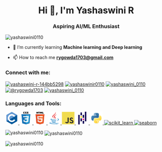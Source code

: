 <h1 align="center">Hi 👋, I'm Yashaswini R</h1>
<h3 align="center">Aspiring AI/ML Enthusiast</h3>

<p align="left"> <img src="https://komarev.com/ghpvc/?username=yashaswini0110&label=Profile%20views&color=0e75b6&style=flat" alt="yashaswini0110" /> </p>

- 🌱 I’m currently learning **Machine learning and Deep learning**

- 📫 How to reach me **rygowda1703@gmail.com**

<h3 align="left">Connect with me:</h3>
<p align="left">
<a href="https://linkedin.com/in/yashaswini-r-144bb5298" target="blank"><img align="center" src="https://raw.githubusercontent.com/rahuldkjain/github-profile-readme-generator/master/src/images/icons/Social/linked-in-alt.svg" alt="yashaswini-r-144bb5298" height="30" width="40" /></a>
<a href="https://kaggle.com/yashaswinir0110" target="blank"><img align="center" src="https://raw.githubusercontent.com/rahuldkjain/github-profile-readme-generator/master/src/images/icons/Social/kaggle.svg" alt="yashaswinir0110" height="30" width="40" /></a>
<a href="https://instagram.com/yashaswini_0110" target="blank"><img align="center" src="https://raw.githubusercontent.com/rahuldkjain/github-profile-readme-generator/master/src/images/icons/Social/instagram.svg" alt="yashaswini_0110" height="30" width="40" /></a>
<a href="https://www.hackerrank.com/@rygowda1703" target="blank"><img align="center" src="https://raw.githubusercontent.com/rahuldkjain/github-profile-readme-generator/master/src/images/icons/Social/hackerrank.svg" alt="@rygowda1703" height="30" width="40" /></a>
<a href="https://www.leetcode.com/yashaswini_0110" target="blank"><img align="center" src="https://raw.githubusercontent.com/rahuldkjain/github-profile-readme-generator/master/src/images/icons/Social/leet-code.svg" alt="yashaswini_0110" height="30" width="40" /></a>
</p>

<h3 align="left">Languages and Tools:</h3>
<p align="left"> <a href="https://www.cprogramming.com/" target="_blank" rel="noreferrer"> <img src="https://raw.githubusercontent.com/devicons/devicon/master/icons/c/c-original.svg" alt="c" width="40" height="40"/> </a> <a href="https://www.w3schools.com/css/" target="_blank" rel="noreferrer"> <img src="https://raw.githubusercontent.com/devicons/devicon/master/icons/css3/css3-original-wordmark.svg" alt="css3" width="40" height="40"/> </a> <a href="https://www.w3.org/html/" target="_blank" rel="noreferrer"> <img src="https://raw.githubusercontent.com/devicons/devicon/master/icons/html5/html5-original-wordmark.svg" alt="html5" width="40" height="40"/> </a> <a href="https://www.java.com" target="_blank" rel="noreferrer"> <img src="https://raw.githubusercontent.com/devicons/devicon/master/icons/java/java-original.svg" alt="java" width="40" height="40"/> </a> <a href="https://developer.mozilla.org/en-US/docs/Web/JavaScript" target="_blank" rel="noreferrer"> <img src="https://raw.githubusercontent.com/devicons/devicon/master/icons/javascript/javascript-original.svg" alt="javascript" width="40" height="40"/> </a> <a href="https://pandas.pydata.org/" target="_blank" rel="noreferrer"> <img src="https://raw.githubusercontent.com/devicons/devicon/2ae2a900d2f041da66e950e4d48052658d850630/icons/pandas/pandas-original.svg" alt="pandas" width="40" height="40"/> </a> <a href="https://www.python.org" target="_blank" rel="noreferrer"> <img src="https://raw.githubusercontent.com/devicons/devicon/master/icons/python/python-original.svg" alt="python" width="40" height="40"/> </a> <a href="https://scikit-learn.org/" target="_blank" rel="noreferrer"> <img src="https://upload.wikimedia.org/wikipedia/commons/0/05/Scikit_learn_logo_small.svg" alt="scikit_learn" width="40" height="40"/> </a> <a href="https://seaborn.pydata.org/" target="_blank" rel="noreferrer"> <img src="https://seaborn.pydata.org/_images/logo-mark-lightbg.svg" alt="seaborn" width="40" height="40"/> </a> </p>

<p><img align="left" src="https://github-readme-stats.vercel.app/api/top-langs?username=yashaswini0110&show_icons=true&locale=en&layout=compact" alt="yashaswini0110" /></p>

<p>&nbsp;<img align="center" src="https://github-readme-stats.vercel.app/api?username=yashaswini0110&show_icons=true&locale=en" alt="yashaswini0110" /></p>

<p><img align="center" src="https://github-readme-streak-stats.herokuapp.com/?user=yashaswini0110&" alt="yashaswini0110" /></p>
